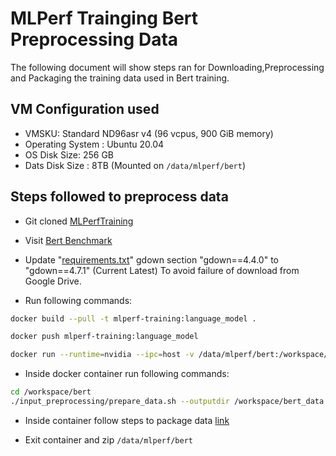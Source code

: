 ﻿# MLPerf Trainging Bert Preprocessing Data
The following document will show steps ran for Downloading,Preprocessing and Packaging the training data used in Bert training.

## VM Configuration used
  * VMSKU: Standard ND96asr v4 (96 vcpus, 900 GiB memory)
  * Operating System : Ubuntu 20.04
  * OS Disk Size: 256 GB
  * Dats Disk Size : 8TB (Mounted on `/data/mlperf/bert`)

## Steps followed to preprocess data
  * Git cloned [MLPerfTraining](https://github.com/mlcommons/training_results_v2.1)
  
  * Visit [Bert Benchmark](https://github.com/mlcommons/training_results_v2.1/tree/main/NVIDIA/benchmarks/bert/implementations/pytorch-22.09)
  
  * Update "[requirements.txt](https://github.com/mlcommons/training_results_v2.1/blob/main/NVIDIA/benchmarks/bert/implementations/pytorch-22.09/requirements.txt)" gdown section
    "gdown==4.4.0" to "gdown==4.7.1" (Current Latest)
    To avoid failure of download from Google Drive.
  
  * Run following commands:
  ```bash
  docker build --pull -t mlperf-training:language_model .

  docker push mlperf-training:language_model

  docker run --runtime=nvidia --ipc=host -v /data/mlperf/bert:/workspace/bert_data mlperf-training:language_model
  ```
  
  * Inside docker container run following commands:
  ```bash
  cd /workspace/bert
  ./input_preprocessing/prepare_data.sh --outputdir /workspace/bert_data
  ```
  
  * Inside container follow steps to package data [link](https://github.com/mlcommons/training_results_v2.1/tree/main/NVIDIA/benchmarks/bert/implementations/pytorch-22.09/input_preprocessing/packed_data)

  * Exit container and zip `/data/mlperf/bert`
